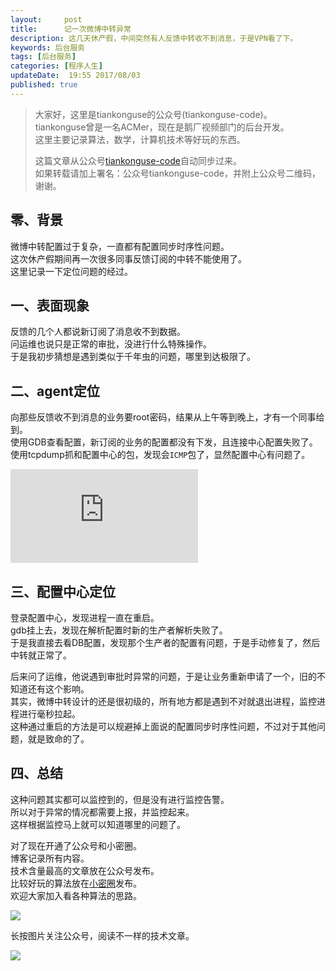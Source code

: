 ```yaml
---  
layout:     post  
title:      记一次微博中转异常
description: 这几天休产假，中间突然有人反馈中转收不到消息，于是VPN看了下。  
keywords: 后台服务  
tags: [后台服务]  
categories: [程序人生]  
updateDate:  19:55 2017/08/03
published: true  
---  
```

  
  
>   
> 大家好，这里是tiankonguse的公众号(tiankonguse-code)。    
> tiankonguse曾是一名ACMer，现在是鹅厂视频部门的后台开发。    
> 这里主要记录算法，数学，计算机技术等好玩的东西。   
>      
> 这篇文章从公众号[tiankonguse-code](http://mp.weixin.qq.com/s/Cte5aGAGuwAQ5tmQXTPhGw)自动同步过来。    
> 如果转载请加上署名：公众号tiankonguse-code，并附上公众号二维码，谢谢。  
>   
>    
  

## 零、背景

微博中转配置过于复杂，一直都有配置同步时序性问题。  
这次休产假期间再一次很多同事反馈订阅的中转不能使用了。  
这里记录一下定位问题的经过。  


## 一、表面现象

反馈的几个人都说新订阅了消息收不到数据。  
问运维也说只是正常的审批，没进行什么特殊操作。  
于是我初步猜想是遇到类似于千年虫的问题，哪里到达极限了。  



## 二、agent定位

向那些反馈收不到消息的业务要root密码，结果从上午等到晚上，才有一个同事给到。  
使用GDB查看配置，新订阅的业务的配置都没有下发，且连接中心配置失败了。  
使用tcpdump抓和配置中心的包，发现会`ICMP`包了，显然配置中心有问题了。  

![](http://tiankonguse.com/lab/cloudLink/baidupan.php?url=/1915453531/656918351.png)


## 三、配置中心定位

登录配置中心，发现进程一直在重启。  
gdb挂上去，发现在解析配置时新的生产者解析失败了。  
于是我直接去看DB配置，发现那个生产者的配置有问题，于是手动修复了，然后中转就正常了。


后来问了运维，他说遇到审批时异常的问题，于是让业务重新申请了一个，旧的不知道还有这个影响。  
其实，微博中转设计的还是很初级的，所有地方都是遇到不对就退出进程，监控进程进行毫秒拉起。  
这种通过重启的方法是可以规避掉上面说的配置同步时序性问题，不过对于其他问题，就是致命的了。  


## 四、总结

这种问题其实都可以监控到的，但是没有进行监控告警。  
所以对于异常的情况都需要上报，并监控起来。  
这样根据监控马上就可以知道哪里的问题了。  

  
对了现在开通了公众号和小密圈。  
博客记录所有内容。  
技术含量最高的文章放在公众号发布。  
比较好玩的算法放在[小密圈](https://wx.xiaomiquan.com/mweb/views/joingroup/join_group.html?group_id=281548515451&secret=r0krqw9fw0at24vxjxo1uo4k0h4lfe47&extra=d67ce0c25ec91252b3af846a10154c9e9d4cb50c763fee178acd68cd2c2e09ee)发布。  
欢迎大家加入看各种算法的思路。  

![](https://res.tiankonguse.com/images/suanfa_xiaomiquan.jpg)  
  
  
长按图片关注公众号，阅读不一样的技术文章。   
  
![](https://res.tiankonguse.com/images/weixin-50cm.jpg)  
  
  